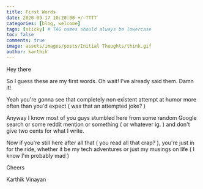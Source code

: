 ```yaml
---
title: First Words
date: 2020-09-17 10:20:00 +/-TTTT
categories: [blog, welcome]
tags: [sticky] # TAG names should always be lowercase
toc: false
comments: true
image: assets/images/posts/Initial Thoughts/think.gif
author: karthik
---
```


Hey there

So I guess these are my first words. Oh wait! I've already said them. Damn it!

Yeah you're gonna see that completely non existent attempt at humor more often than you'd expect ( was that an attempted joke? )

Anyway I know most of you guys stumbled here from some random Google search or some reddit mention or something ( or whatever ig. ) and don't give two cents for what I write.

Now if you're still here after all that ( you read all that crap? ), you're just in for the ride, whether it be my tech adventures or just my musings on life ( I know I'm probably mad )

Cheers

Karthik Vinayan
